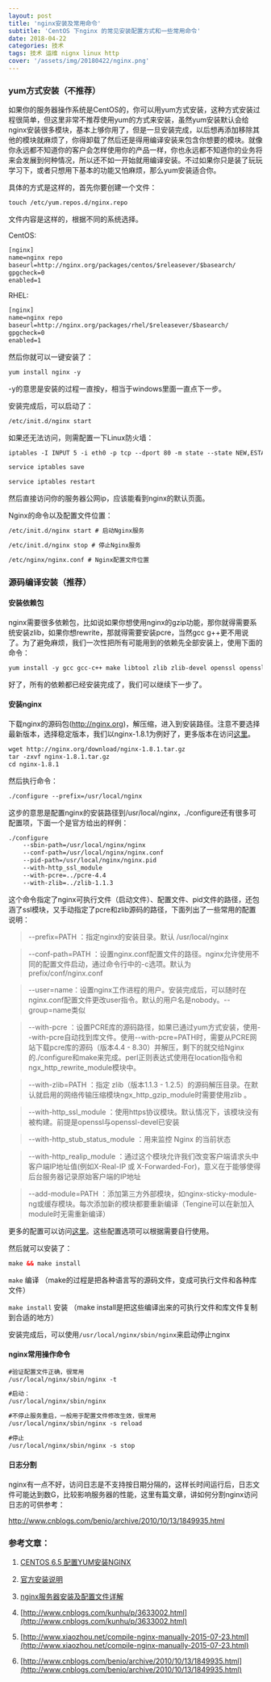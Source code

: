```yaml
---
layout: post
title: 'nginx安装及常用命令'
subtitle: 'CentOS 下nginx 的常见安装配置方式和一些常用命令'
date: 2018-04-22
categories: 技术
tags: 技术 运维 nignx linux http 
cover: '/assets/img/20180422/nginx.png'
---
```


### yum方式安装（不推荐）

如果你的服务器操作系统是CentOS的，你可以用yum方式安装，这种方式安装过程很简单，但这里非常不推荐使用yum的方式来安装，虽然yum安装默认会给nginx安装很多模块，基本上够你用了，但是一旦安装完成，以后想再添加移除其他的模块就麻烦了，你得卸载了然后还是得用编译安装来包含你想要的模块。就像你永远都不知道你的客户会怎样使用你的产品一样，你也永远都不知道你的业务将来会发展到何种情况，所以还不如一开始就用编译安装。不过如果你只是装了玩玩学习下，或者只想用下基本的功能又怕麻烦，那么yum安装适合你。

具体的方式是这样的，首先你要创建一个文件：

```XML
touch /etc/yum.repos.d/nginx.repo
```

文件内容是这样的，根据不同的系统选择。

CentOS:

```XML
[nginx]
name=nginx repo
baseurl=http://nginx.org/packages/centos/$releasever/$basearch/
gpgcheck=0
enabled=1
```

RHEL:

```XML
[nginx]
name=nginx repo
baseurl=http://nginx.org/packages/rhel/$releasever/$basearch/
gpgcheck=0
enabled=1
```

然后你就可以一键安装了：

```XML
yum install nginx -y
```

-y的意思是安装的过程一直按y，相当于windows里面一直点下一步。

安装完成后，可以启动了：

```XML
/etc/init.d/nginx start
```

如果还无法访问，则需配置一下Linux防火墙：

```XML
iptables -I INPUT 5 -i eth0 -p tcp --dport 80 -m state --state NEW,ESTABLISHED -j ACCEPT

service iptables save

service iptables restart
```

然后直接访问你的服务器公网ip，应该能看到nginx的默认页面。

Nginx的命令以及配置文件位置：

```XML
/etc/init.d/nginx start # 启动Nginx服务

/etc/init.d/nginx stop # 停止Nginx服务

/etc/nginx/nginx.conf # Nginx配置文件位置
```

### 源码编译安装（推荐）

#### 安装依赖包
nginx需要很多依赖包，比如说如果你想使用nginx的gzip功能，那你就得需要系统安装zlib，如果你想rewrite，那就得需要安装pcre，当然gcc g++更不用说了。为了避免麻烦，我们一次性把所有可能用到的依赖先全部安装上，使用下面的命令：

```XML
yum install -y gcc gcc-c++ make libtool zlib zlib-devel openssl openssl-devel pcre pcre-devel
```

好了，所有的依赖都已经安装完成了，我们可以继续下一步了。

#### 安装nginx

下载nginx的源码包(http://nginx.org)，解压缩，进入到安装路径。注意不要选择最新版本，选择稳定版本，我们以nginx-1.8.1为例好了，更多版本在访问[这里](http://nginx.org/download/)。

```XML
wget http://nginx.org/download/nginx-1.8.1.tar.gz
tar -zxvf nginx-1.8.1.tar.gz
cd nginx-1.8.1
```

然后执行命令：

```XML
./configure --prefix=/usr/local/nginx
```

这步的意思是配置nginx的安装路径到/usr/local/nginx，./configure还有很多可配置项，下面一个是官方给出的样例：

```XML
./configure
    --sbin-path=/usr/local/nginx/nginx
    --conf-path=/usr/local/nginx/nginx.conf
    --pid-path=/usr/local/nginx/nginx.pid
    --with-http_ssl_module
    --with-pcre=../pcre-4.4
    --with-zlib=../zlib-1.1.3
```

这个命令指定了nginx可执行文件（启动文件）、配置文件、pid文件的路径，还包涵了ssl模块，又手动指定了pcre和zlib源码的路径，下面列出了一些常用的配置说明：

> --prefix=PATH ：指定nginx的安装目录。默认 /usr/local/nginx

> --conf-path=PATH ：设置nginx.conf配置文件的路径。nginx允许使用不同的配置文件启动，通过命令行中的-c选项。默认为prefix/conf/nginx.conf

> --user=name：设置nginx工作进程的用户。安装完成后，可以随时在nginx.conf配置文件更改user指令。默认的用户名是nobody。--group=name类似

> --with-pcre ：设置PCRE库的源码路径，如果已通过yum方式安装，使用--with-pcre自动找到库文件。使用--with-pcre=PATH时，需要从PCRE网站下载pcre库的源码（版本4.4 - 8.30）并解压，剩下的就交给Nginx的./configure和make来完成。perl正则表达式使用在location指令和 ngx_http_rewrite_module模块中。

> --with-zlib=PATH ：指定 zlib（版本1.1.3 - 1.2.5）的源码解压目录。在默认就启用的网络传输压缩模块ngx_http_gzip_module时需要使用zlib 。

> --with-http_ssl_module ：使用https协议模块。默认情况下，该模块没有被构建。前提是openssl与openssl-devel已安装

> --with-http_stub_status_module ：用来监控 Nginx 的当前状态
 
> --with-http_realip_module ：通过这个模块允许我们改变客户端请求头中客户端IP地址值(例如X-Real-IP 或 X-Forwarded-For)，意义在于能够使得后台服务器记录原始客户端的IP地址

> --add-module=PATH ：添加第三方外部模块，如nginx-sticky-module-ng或缓存模块。每次添加新的模块都要重新编译（Tengine可以在新加入module时无需重新编译）

更多的配置可以访问[这里](https://www.nginx.com/resources/wiki/start/topics/tutorials/installoptions/)。这些配置选项可以根据需要自行使用。

然后就可以安装了：

```XML
make && make install
```

`make` 编译 （make的过程是把各种语言写的源码文件，变成可执行文件和各种库文件）

`make install` 安装 （make install是把这些编译出来的可执行文件和库文件复制到合适的地方）

安装完成后，可以使用`/usr/local/nginx/sbin/nginx`来启动停止nginx

#### nginx常用操作命令

```XML
#验证配置文件正确，很常用
/usr/local/nginx/sbin/nginx -t

#启动：
/usr/local/nginx/sbin/nginx 

#不停止服务重启，一般用于配置文件修改生效，很常用
/usr/local/nginx/sbin/nginx -s reload

#停止
/usr/local/nginx/sbin/nginx -s stop
```


#### 日志分割

nginx有一点不好，访问日志是不支持按日期分隔的，这样长时间运行后，日志文件可能达到数G，比较影响服务器的性能，这里有篇文章，讲如何分割nginx访问日志的可供参考：

http://www.cnblogs.com/benio/archive/2010/10/13/1849935.html

### 参考文章：

1. [CENTOS 6.5 配置YUM安装NGINX](http://my.oschina.net/VincentJiang/blog/224993)

2. [官方安装说明](https://www.nginx.com/resources/wiki/start/topics/tutorials/install/)

3. [nginx服务器安装及配置文件详解](http://seanlook.com/2015/05/17/nginx-install-and-config/)

4. [http://www.cnblogs.com/kunhu/p/3633002.html](http://www.cnblogs.com/kunhu/p/3633002.html)

5. [http://www.xiaozhou.net/compile-nginx-manually-2015-07-23.html](http://www.xiaozhou.net/compile-nginx-manually-2015-07-23.html)

6. [http://www.cnblogs.com/benio/archive/2010/10/13/1849935.html](http://www.cnblogs.com/benio/archive/2010/10/13/1849935.html)
